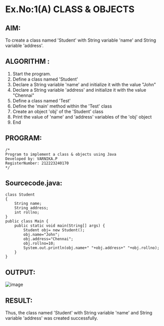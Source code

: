 # Ex.No:1(A) CLASS & OBJECTS

## AIM:
To create a class named 'Student' with String variable 'name' and String variable 'address'.

## ALGORITHM :
1.	Start the program.
2.	Define a class named 'Student'
3.	Declare a String variable 'name' and initialize it with the value "John"
4.	Declare a String variable 'address' and initialize it with the value "Chennai"
5.	Define a class named 'Test'
6.	Define the 'main' method within the 'Test' class
7.	Create an object 'obj' of the 'Student' class
8.	Print the value of 'name' and 'address' variables of the 'obj' object
9.	End



## PROGRAM:
 ```
/*
Program to implement a class & objects using Java
Developed by: VARNIKA.P
RegisterNumber: 212223240170 
*/
```

## Sourcecode.java:

```
class Student
{
    String name;
    String address;
    int rollno;
}
public class Main {
    public static void main(String[] args) {
        Student obj= new Student();   
        obj.name="John";
        obj.address="Chennai";
        obj.rollno=10;
        System.out.println(obj.name+" "+obj.address+" "+obj.rollno);
    }   
}
```

## OUTPUT:

![image](https://github.com/user-attachments/assets/c5403366-8233-442a-bea5-595019759322)


## RESULT:
Thus, the class named 'Student' with String variable 'name' and String variable 'address' was created successfully.
